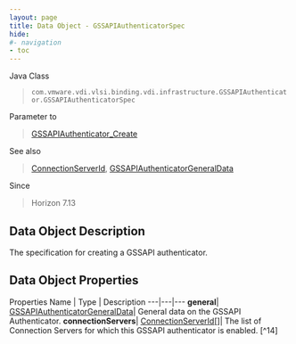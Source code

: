 ```yaml
---
layout: page
title: Data Object - GSSAPIAuthenticatorSpec
hide:
#- navigation
- toc
---
```






Java Class
> `com.vmware.vdi.vlsi.binding.vdi.infrastructure.GSSAPIAuthenticator.GSSAPIAuthenticatorSpec`

Parameter to
> [GSSAPIAuthenticator_Create](vdi.infrastructure.GSSAPIAuthenticator.md#create)

See also
> [ConnectionServerId](vdi.entity.ConnectionServerId.md), [GSSAPIAuthenticatorGeneralData](vdi.infrastructure.GSSAPIAuthenticator.GeneralData.md)

Since
> Horizon 7.13


## Data Object Description

The specification for creating a GSSAPI authenticator.

## Data Object Properties
Properties
Name |  Type |  Description
---|---|---
**general**| [GSSAPIAuthenticatorGeneralData](vdi.infrastructure.GSSAPIAuthenticator.GeneralData.md)|  General data on the GSSAPI Authenticator.
**connectionServers**| [ConnectionServerId[]](vdi.entity.ConnectionServerId.md)|  The list of Connection Servers for which this GSSAPI authenticator is enabled. [^14]
 


 
